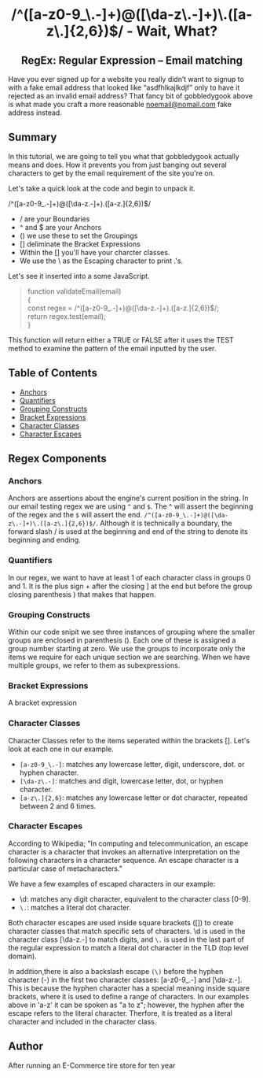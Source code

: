 <h1 style="text-align: center;">/^([a-z0-9_\.-]+)@([\da-z\.-]+)\.([a-z\.]{2,6})$/ - Wait, What?</h1>
<h2 style="text-align: center;">RegEx:  Regular Expression – Email matching</h2>

Have you ever signed up for a website you really didn’t want to signup to with a fake email address that looked like “asdfhlkajlkdjf” only to have it rejected as an invalid email address?  That fancy bit of gobbledygook above is what made you craft a more reasonable noemail@nomail.com fake address instead.  

## Summary

In this tutorial, we are going to tell you what that gobbledygook actually means and does.  How it prevents you from just banging out several characters to get by the email requirement of the site you're on. 

Let's take a quick look at the code and begin to unpack it.

/^([a-z0-9_\.-]+)@([\da-z\.-]+)\.([a-z\.]{2,6})$/

+ / are your Boundaries
+ ^ and $ are your Anchors
+ () we use these to set the Groupings
+ [] deliminate the Bracket Expressions
+ Within the [] you'll have your charcter classes.
+ We use the \ as the Escaping character to print .'s.  

Let's see it inserted into a some JavaScript.

>function validateEmail(email)<br>
>{<br>
>const regex = /^([a-z0-9_\.-]+)@([\da-z\.-]+)\.([a-z\.]{2,6})$/;<br>
>return regex.test(email);<br>
>}<br>

This function will return either a TRUE or FALSE after it uses the TEST method to examine the pattern of the email inputted by the user.

## Table of Contents

- [Anchors](#anchors)
- [Quantifiers](#quantifiers)
- [Grouping Constructs](#grouping-constructs)
- [Bracket Expressions](#bracket-expressions)
- [Character Classes](#character-classes)
- [Character Escapes](#character-escapes)

## Regex Components

### Anchors

Anchors are assertions about the engine's current position in the string.  In our email testing regex we are using `^` and `$`.  The ^ will assert the beginning of the regex and the `$` will assert the end.  `/^([a-z0-9_\.-]+)@([\da-z\.-]+)\.([a-z\.]{2,6})$/`.  Although it is technically a boundary, the forward slash / is used at the beginning and end of the string to denote its beginning and ending.

### Quantifiers

In our regex, we want to have at least 1 of each character class in groups 0 and 1.  It is the plus sign + after the closing ] at the end but before the group closing parenthesis ) that makes that happen.  
### Grouping Constructs

Within our code snipit we see three instances of grouping where the smaller groups are enclosed in parenthesis ().  Each one of these is assigned a group number starting at zero.  We use the groups to incorporate only the items we require for each unique section we are searching.  When we have multiple groups, we refer to them as subexpressions.

### Bracket Expressions

A bracket expression
### Character Classes

Character Classes refer to the items seperated within the brackets [].  Let's look at each one in our example.
+ `[a-z0-9_\.-]`:  matches any lowercase letter, digit, underscore, dot. or hyphen character.
+ `[\da-z\.-]`:  matches and digit, lowercase letter, dot, or hyphen character.
+ `[a-z\.]{2,6}`:  matches any lowercase letter or dot character, repeated between 2 and 6 times.  
### Character Escapes

According to Wikipedia; "In computing and telecommunication, an escape character is a character that invokes an alternative interpretation on the following characters in a character sequence. An escape character is a particular case of metacharacters."

We have a few examples of escaped characters in our example:
+ \d: matches any digit character, equivalent to the character class [0-9].
+ `\.`: matches a literal dot character.

Both character escapes are used inside square brackets ([]) to create character classes that match specific sets of characters. \d is used in the character class [\da-z\.-] to match digits, and `\.` is used in the last part of the regular expression to match a literal dot character in the TLD (top level domain).

In addition,there is also a backslash escape `(\)` before the hyphen character (-) in the first two character classes: [a-z0-9_\.-] and [\da-z\.-]. This is because the hyphen character has a special meaning inside square brackets, where it is used to define a range of characters. In our examples above in 'a-z' it can be spoken as "a to z"; however, the hyphen after the escape refers to the literal character.  Therfore, it is treated as a literal character and included in the character class.
## Author


After running an E-Commerce tire store for ten year